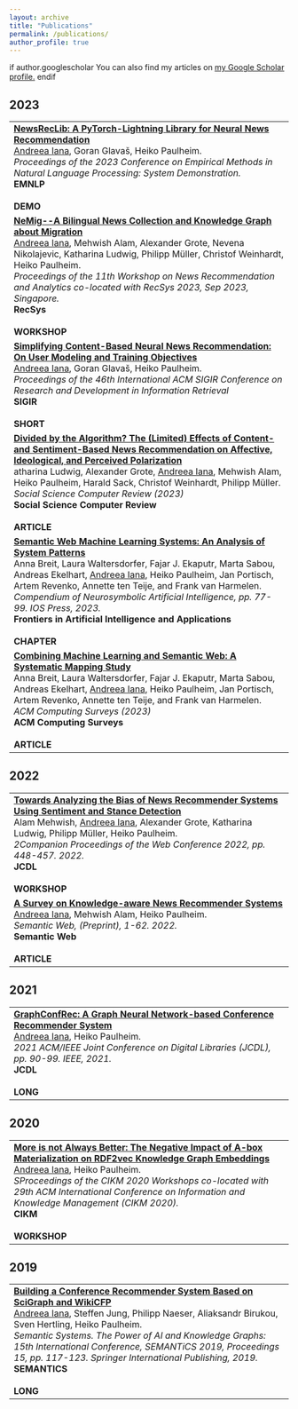 ```yaml
---
layout: archive
title: "Publications"
permalink: /publications/
author_profile: true
---
```


if author.googlescholar 
  You can also find my articles on <u><a href="{{author.googlescholar}}">my Google Scholar profile</a>.</u>
endif

<!-- {% include base_path %}

{% for post in site.publications reversed %}
  {% include archive-single.html %}
{% endfor %} -->

## 2023

<table>
    <tr> 
        <td><a href="https://arxiv.org/pdf/2310.01146.pdf/"><b>NewsRecLib: A PyTorch-Lightning Library for Neural News Recommendation</b></a><br>
        <u>Andreea Iana</u>, Goran Glavaš, Heiko Paulheim.<br>
        <i>Proceedings of the 2023 Conference on Empirical Methods in Natural Language Processing: System Demonstration.</i><br>
        <div class="conf_button"><b>EMNLP</b></div>&nbsp;<div class="paper_button"><b>DEMO</b></div>
        </td>
    </tr>
    <tr> 
        <td><a href="https://telecom-paris.hal.science/hal-04197081v1/file/2309.00550.pdf/"><b>NeMig--A Bilingual News Collection and Knowledge Graph about Migration</b></a><br>
        <u>Andreea Iana</u>, Mehwish Alam, Alexander Grote, Nevena Nikolajevic, Katharina Ludwig, Philipp Müller, Christof Weinhardt, Heiko Paulheim.<br>
        <i>Proceedings of the 11th Workshop on News Recommendation and Analytics co-located with RecSys 2023, Sep 2023, Singapore.</i><br>
        <div class="conf_button"><b>RecSys</b></div>&nbsp;<div class="paper_button"><b>WORKSHOP</b></div>
        </td>
    </tr>
    <tr> 
        <td><a href="https://dl.acm.org/doi/pdf/10.1145/3539618.3592062/"><b>Simplifying Content-Based Neural News Recommendation: On User Modeling and Training Objectives</b></a><br>
        <u>Andreea Iana</u>, Goran Glavaš, Heiko Paulheim.<br>
        <i>Proceedings of the 46th International ACM SIGIR Conference on Research and Development in Information Retrieval</i><br>
        <div class="conf_button"><b>SIGIR</b></div>&nbsp;<div class="paper_button"><b>SHORT</b></div>
        </td>
    </tr>
    <tr> 
        <td><a href="https://journals.sagepub.com/doi/pdf/10.1177/08944393221149290/"><b>Divided by the Algorithm? The (Limited) Effects of Content-and Sentiment-Based News Recommendation on Affective, Ideological, and Perceived Polarization</b></a><br>
        atharina Ludwig, Alexander Grote, <u>Andreea Iana</u>, Mehwish Alam, Heiko Paulheim, Harald Sack, Christof Weinhardt, Philipp Müller.<br>
        <i>Social Science Computer Review (2023)</i><br>
        <div class="article_button"><b>Social Science Computer Review</b></div>&nbsp;<div class="paper_button"><b>ARTICLE</b></div>
        </td>
    </tr>
    <tr> 
        <td><a href="https://ebooks.iospress.nl/volumearticle/63713/"><b>Semantic Web Machine Learning Systems: An Analysis of System Patterns</b></a><br>
        Anna Breit, Laura Waltersdorfer, Fajar J. Ekaputr, Marta Sabou, Andreas Ekelhart, <u>Andreea Iana</u>, Heiko Paulheim, Jan Portisch, Artem Revenko, Annette ten Teije, and Frank van Harmelen.<br>
        <i>Compendium of Neurosymbolic Artificial Intelligence, pp. 77-99. IOS Press, 2023.</i><br>
        <div class="book_button"><b>Frontiers in Artificial Intelligence and Applications</b></div>&nbsp;<div class="paper_button"><b>CHAPTER</b></div>
        </td>
    </tr>
    <tr> 
        <td><a href="https://dl.acm.org/doi/pdf/10.1145/3586163/"><b>Combining Machine Learning and Semantic Web: A Systematic Mapping Study</b></a><br>
        Anna Breit, Laura Waltersdorfer, Fajar J. Ekaputr, Marta Sabou, Andreas Ekelhart, <u>Andreea Iana</u>, Heiko Paulheim, Jan Portisch, Artem Revenko, Annette ten Teije, and Frank van Harmelen.<br>
        <i>ACM Computing Surveys (2023)</i><br>
        <div class="article_button"><b>ACM Computing Surveys</b></div>&nbsp;<div class="paper_button"><b>ARTICLE</b></div>
        </td>
    </tr>
</table>

## 2022

<table>
    <tr> 
        <td><a href="https://dl.acm.org/doi/pdf/10.1145/3487553.3524674/"><b>Towards Analyzing the Bias of News Recommender Systems Using Sentiment and Stance Detection</b></a><br>
        Alam Mehwish, <u>Andreea Iana</u>, Alexander Grote, Katharina Ludwig, Philipp Müller, Heiko Paulheim.<br>
        <i>2Companion Proceedings of the Web Conference 2022, pp. 448-457. 2022.</i><br>
        <div class="conf_button"><b>JCDL</b></div>&nbsp;<div class="paper_button"><b>WORKSHOP</b></div>
        </td>
    </tr>
    <tr> 
        <td><a href="https://content.iospress.com/articles/semantic-web/sw222991/"><b>A Survey on Knowledge-aware News Recommender Systems</b></a><br>
        <u>Andreea Iana</u>, Mehwish Alam, Heiko Paulheim.<br>
        <i>Semantic Web, (Preprint), 1-62. 2022.</i><br>
        <div class="article_button"><b>Semantic Web</b></div>&nbsp;<div class="paper_button"><b>ARTICLE</b></div>
        </td>
    </tr>
</table>

## 2021

<table>
    <tr> 
        <td><a href="https://ieeexplore.ieee.org/abstract/document/9651888/"><b>GraphConfRec: A Graph Neural Network-based Conference Recommender System</b></a><br>
        <u>Andreea Iana</u>, Heiko Paulheim.<br>
        <i>2021 ACM/IEEE Joint Conference on Digital Libraries (JCDL), pp. 90-99. IEEE, 2021.</i><br>
        <div class="conf_button"><b>JCDL</b></div>&nbsp;<div class="paper_button"><b>LONG</b></div>
        </td>
    </tr>
</table>

## 2020

<table>
    <tr> 
        <td><a href="https://ceur-ws.org/Vol-2699/paper05.pdf/"><b>More is not Always Better: The Negative Impact of A-box Materialization on RDF2vec Knowledge Graph Embeddings</b></a><br>
        <u>Andreea Iana</u>, Heiko Paulheim.<br>
        <i>SProceedings of the CIKM 2020 Workshops co-located with 29th ACM International Conference on Information and Knowledge Management (CIKM 2020).</i><br>
        <div class="conf_button"><b>CIKM</b></div>&nbsp;<div class="paper_button"><b>WORKSHOP</b></div>
        </td>
    </tr>
</table>

## 2019

<table>
    <tr> 
        <td><a href="https://link.springer.com/chapter/10.1007/978-3-030-33220-4_9/"><b>Building a Conference Recommender System Based on SciGraph and WikiCFP</b></a><br>
        <u>Andreea Iana</u>, Steffen Jung, Philipp Naeser, Aliaksandr Birukou, Sven Hertling, Heiko Paulheim.<br>
        <i>Semantic Systems. The Power of AI and Knowledge Graphs: 15th International Conference, SEMANTiCS 2019, Proceedings 15, pp. 117-123. Springer International Publishing, 2019.</i><br>
        <div class="conf_button"><b>SEMANTICS</b></div>&nbsp;<div class="paper_button"><b>LONG</b></div>
        </td>
    </tr>
</table>






